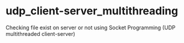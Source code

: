 # udp_client-server_multithreading
Checking file exist on server or not using Socket Programming (UDP multithreaded client-server) 
